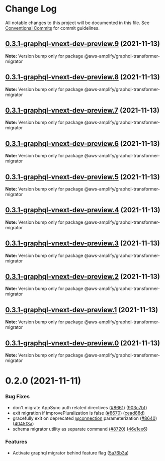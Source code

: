 # Change Log

All notable changes to this project will be documented in this file.
See [Conventional Commits](https://conventionalcommits.org) for commit guidelines.

## [0.3.1-graphql-vnext-dev-preview.9](https://github.com/aws-amplify/amplify-cli/compare/@aws-amplify/graphql-transformer-migrator@0.2.0...@aws-amplify/graphql-transformer-migrator@0.3.1-graphql-vnext-dev-preview.9) (2021-11-13)

**Note:** Version bump only for package @aws-amplify/graphql-transformer-migrator





## [0.3.1-graphql-vnext-dev-preview.8](https://github.com/aws-amplify/amplify-cli/compare/@aws-amplify/graphql-transformer-migrator@0.2.0...@aws-amplify/graphql-transformer-migrator@0.3.1-graphql-vnext-dev-preview.8) (2021-11-13)

**Note:** Version bump only for package @aws-amplify/graphql-transformer-migrator





## [0.3.1-graphql-vnext-dev-preview.7](https://github.com/aws-amplify/amplify-cli/compare/@aws-amplify/graphql-transformer-migrator@0.2.0...@aws-amplify/graphql-transformer-migrator@0.3.1-graphql-vnext-dev-preview.7) (2021-11-13)

**Note:** Version bump only for package @aws-amplify/graphql-transformer-migrator





## [0.3.1-graphql-vnext-dev-preview.6](https://github.com/aws-amplify/amplify-cli/compare/@aws-amplify/graphql-transformer-migrator@0.2.0...@aws-amplify/graphql-transformer-migrator@0.3.1-graphql-vnext-dev-preview.6) (2021-11-13)

**Note:** Version bump only for package @aws-amplify/graphql-transformer-migrator





## [0.3.1-graphql-vnext-dev-preview.5](https://github.com/aws-amplify/amplify-cli/compare/@aws-amplify/graphql-transformer-migrator@0.2.0...@aws-amplify/graphql-transformer-migrator@0.3.1-graphql-vnext-dev-preview.5) (2021-11-13)

**Note:** Version bump only for package @aws-amplify/graphql-transformer-migrator





## [0.3.1-graphql-vnext-dev-preview.4](https://github.com/aws-amplify/amplify-cli/compare/@aws-amplify/graphql-transformer-migrator@0.2.0...@aws-amplify/graphql-transformer-migrator@0.3.1-graphql-vnext-dev-preview.4) (2021-11-13)

**Note:** Version bump only for package @aws-amplify/graphql-transformer-migrator





## [0.3.1-graphql-vnext-dev-preview.3](https://github.com/aws-amplify/amplify-cli/compare/@aws-amplify/graphql-transformer-migrator@0.2.0...@aws-amplify/graphql-transformer-migrator@0.3.1-graphql-vnext-dev-preview.3) (2021-11-13)

**Note:** Version bump only for package @aws-amplify/graphql-transformer-migrator





## [0.3.1-graphql-vnext-dev-preview.2](https://github.com/aws-amplify/amplify-cli/compare/@aws-amplify/graphql-transformer-migrator@0.2.0...@aws-amplify/graphql-transformer-migrator@0.3.1-graphql-vnext-dev-preview.2) (2021-11-13)

**Note:** Version bump only for package @aws-amplify/graphql-transformer-migrator





## [0.3.1-graphql-vnext-dev-preview.1](https://github.com/aws-amplify/amplify-cli/compare/@aws-amplify/graphql-transformer-migrator@0.2.0...@aws-amplify/graphql-transformer-migrator@0.3.1-graphql-vnext-dev-preview.1) (2021-11-13)

**Note:** Version bump only for package @aws-amplify/graphql-transformer-migrator





## [0.3.1-graphql-vnext-dev-preview.0](https://github.com/aws-amplify/amplify-cli/compare/@aws-amplify/graphql-transformer-migrator@0.2.0...@aws-amplify/graphql-transformer-migrator@0.3.1-graphql-vnext-dev-preview.0) (2021-11-13)

**Note:** Version bump only for package @aws-amplify/graphql-transformer-migrator





# 0.2.0 (2021-11-11)


### Bug Fixes

* don't migrate AppSync auth related directives ([#8661](https://github.com/aws-amplify/amplify-cli/issues/8661)) ([903c7bf](https://github.com/aws-amplify/amplify-cli/commit/903c7bf85e0e96275267a28700364436dcaaa712))
* exit migration if improvePluralization is false ([#8670](https://github.com/aws-amplify/amplify-cli/issues/8670)) ([cead88d](https://github.com/aws-amplify/amplify-cli/commit/cead88db132a50827ade3e08fc01ca68b5f11282))
* gracefully exit on deprecated [@connection](https://github.com/connection) parameterization ([#8640](https://github.com/aws-amplify/amplify-cli/issues/8640)) ([4045f3a](https://github.com/aws-amplify/amplify-cli/commit/4045f3ab4aa1f3782c5a4ff5d7a1af7bd48fd00d))
* schema migrator utility as separate command ([#8720](https://github.com/aws-amplify/amplify-cli/issues/8720)) ([46e1ee6](https://github.com/aws-amplify/amplify-cli/commit/46e1ee6a49dd86bb682b182a37626bc3f2f966ea))


### Features

* Activate graphql migrator behind feature flag ([5a76b3a](https://github.com/aws-amplify/amplify-cli/commit/5a76b3a320012c09d2ff2f424283fafba74fa74d))
